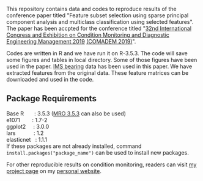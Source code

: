 This repository contains data and codes to reproduce results of the conference paper titled "Feature subset selection using sparse principal component analysis and multiclass classification using selected features". The paper has been accpted for the conference titled  "[32nd International Congress and Exhibition on Condition Monitoring and Diagnostic Engineering Management 2019](http://www.comadem2019.com/index.html) [(COMADEM 2019)](http://www.comadem.com/conferences/)". 

Codes are written in R and we have run it on R-3.5.3. The code will save some figures and tables in local directory. Some of those figures have been used in the paper. [IMS bearing](https://ti.arc.nasa.gov/tech/dash/groups/pcoe/prognostic-data-repository/#bearing) data has been used in this paper. We have extracted features from the original data. These feature matrices can be downloaded and used in the code.

## Package Requirements
Base R &nbsp; &nbsp; &nbsp; : 3.5.3 ([MRO 3.5.3](https://mran.microsoft.com/release-history) can also be used) <br/>
e1071 &nbsp; &nbsp; &nbsp;&nbsp; : 1.7-2 <br/>
ggplot2 &nbsp; &nbsp; : 3.0.0 <br/>
lars &nbsp; &nbsp; &nbsp; &nbsp; &nbsp;&nbsp; : 1.2 <br/>
elasticnet &nbsp; : 1.1.1 <br/>
If these packages are not already installed, command `install.packages("package_name")` can be used to install new packages.

For other reproducible results on condition monitoring, readers can visit [my project page](https://biswajitsahoo1111.github.io/cbm_codes_open/) on my [personal website](https://biswajitsahoo1111.github.io/).
